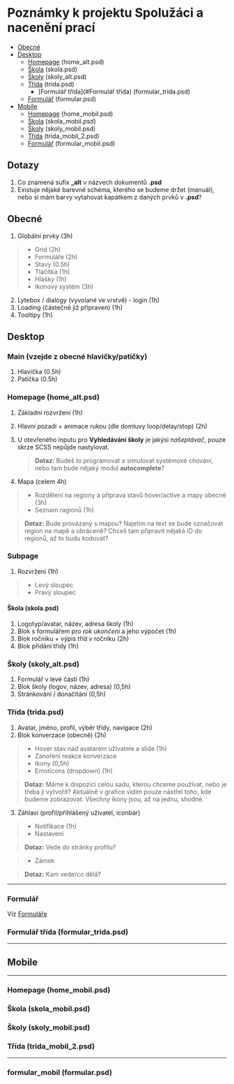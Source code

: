 # Poznámky k projektu Spolužáci a nacenění prací

* [Obecné](#Obecné)
* [Desktop](#Desktop)
  * [Homepage](#Homepage) (home_alt.psd)
  * [Škola](#Škola) (skola.psd) 
  * [Školy](#Školy) (skoly_alt.psd)
  * [Třída](#Třída) (trida.psd)
    * [Formulář třída](#Formulář třída) (formular_trida.psd) 
  * [Formulář](#Formulář) (formular.psd)
* [Mobile](#Mobile)
  * [Homepage](#Homepage) (home_mobil.psd)
  * [Škola](#Škola) (skola_mobil.psd) 
  * [Školy](#Školy) (skoly_mobil.psd)
  * [Třída](#Třída) (trida_mobil_2.psd)
  * [Formulář](#Formulář) (formular_mobil.psd)

## Dotazy
1) Co znamená sufix **_alt** v názvech dokumentů **.psd**
2) Existuje nějaké barevné schéma, kterého se budeme držet (manuál), nebo si mám barvy vytahovat kapátkem z daných prvků v **.psd**?

## Obecné
1) Globální prvky (3h)
>* Grid (2h)
>* Formuláře (2h)
>* Stavy (0.5h)
>* Tlačítka (1h)
>* Hlášky (1h)
>* Ikonový systém (3h)
2) Lytebox / dialogy (vyvolané ve vrstvě) - login (1h)
3) Loading (částečně již připraven) (1h)
4) Tooltipy (1h)

## Desktop

### Main (vzejde z obecné hlavičky/patičky)

1) Hlavička (0.5h)
2) Patička (0.5h)

### Homepage (home_alt.psd)

1) Základní rozvržení (1h)
2) Hlavní pozadí + animace rukou (dle domluvy loop/delay/stop) (2h)
3) U otevřeného inputu pro **Vyhledávání školy** je jakýsi *našeptávač*, pouze skrze SCSS nepůjde nastylovat. 
   
   > **Dotaz:** 
   Budeš to programovat a simulovat systémové chování, nebo tam bude nějaký modul **autocomplete**?

4) Mapa (celem 4h)
>* Rozdělení na regiony a příprava stavů hover/active a mapy obecně (3h)
>* Seznam ragionů (1h)

   > **Dotaz:** 
   Bude provázaný s mapou? Najetím na text se bude označovat region na mapě a obráceně? Chceš tam připravit nějaká ID do regionů, až to budu kodovat?

### Subpage
1) Rozvržení (1h)
>* Levý sloupec
>* Pravý sloupec

#### Škola (skola.psd) 

1) Logotyp/avatar, název, adresa školy (1h)
2) Blok s formulářem pro *rok ukončení* a jeho výpočet (1h)
3) Blok ročníku + výpis tříd v ročníku (2h)
4) Blok přidání třídy (1h)

### Školy (skoly_alt.psd)

1) Formulář v levé části (1h)
2) Blok školy (logov, název, adresa) (0,5h)
3) Stránkování / donačítání (0,5h)

### Třída (trida.psd)

1) Avatar, jméno, profil, výběr třídy, navigace (2h)
2) Blok konverzace (obecně) (2h)
>* Hover stav nad avatarem uživatele a slide (1h)
>* Zanoření reakce konverzace
>* Ikony (0,5h)
>* Emoticons (dropdown) (1h)

   > **Dotaz:** 
   Máme k dispozici celou sadu, kterou chceme používat, nebo je třeba ji vytvořit? Aktuálně v grafice vidím pouze nástřel toho, kde budeme zobrazovat. Všechny ikony jsou, až na jednu, shodné.

3) Záhlaví (profil/přihlášený uživatel, iconbar)
>* Notifikace (1h)
>* Nastavení

   > **Dotaz:** 
   Vede do stránky profilu?

>* Zámek

   > **Dotaz:** 
   Kam vede/co dělá?
   
---
### Formulář

Viz [Formuláře](#Formuláře) 

### Formulář třída (formular_trida.psd) 
---------------------------------
## Mobile
---------------------------------
### Homepage (home_mobil.psd)
### Škola (skola_mobil.psd) 
### Školy (skoly_mobil.psd)
### Třída (trida_mobil_2.psd)
---
### formular_mobil (formular.psd)
